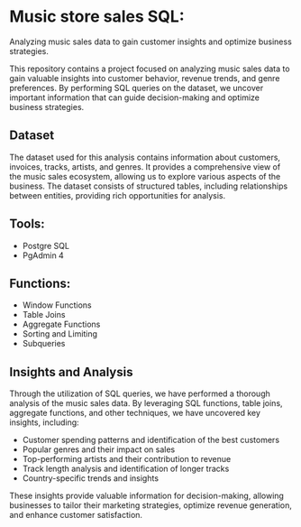 # Music store sales SQL:
Analyzing music sales data to gain customer insights and optimize business strategies.

This repository contains a project focused on analyzing music sales data to gain valuable insights into customer behavior, revenue trends, and genre preferences. By performing SQL queries on the dataset, we uncover important information that can guide decision-making and optimize business strategies.

## Dataset
The dataset used for this analysis contains information about customers, invoices, tracks, artists, and genres. It provides a comprehensive view of the music sales ecosystem, allowing us to explore various aspects of the business. The dataset consists of structured tables, including relationships between entities, providing rich opportunities for analysis.

## Tools:
- Postgre SQL
- PgAdmin 4 

## Functions:
- Window Functions
- Table Joins
- Aggregate Functions
- Sorting and Limiting
- Subqueries

## Insights and Analysis
Through the utilization of SQL queries, we have performed a thorough analysis of the music sales data. By leveraging SQL functions, table joins, aggregate functions, and other techniques, we have uncovered key insights, including:

- Customer spending patterns and identification of the best customers
- Popular genres and their impact on sales
- Top-performing artists and their contribution to revenue
- Track length analysis and identification of longer tracks
- Country-specific trends and insights

These insights provide valuable information for decision-making, allowing businesses to tailor their marketing strategies, optimize revenue generation, and enhance customer satisfaction.


